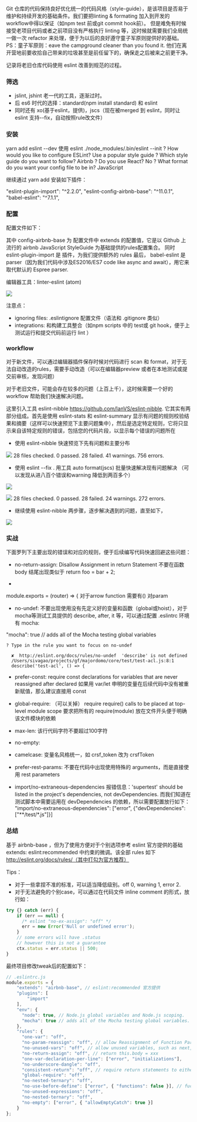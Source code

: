 Git 仓库的代码保持良好优化统一的代码风格（style-guide），是该项目是否易于维护和持续开发的基础条件。我们要把linting & formating 加入到开发的workflow中得以保证（如npm test 前或git commit hook前）。
但是难免有时候接受老项目代码或者之前项目没有严格执行 linting 等，这时候就需要我们全局统一做一次 refactor 来处理，便于为以后的良好遵守童子军原则提供好的基础。
PS：童子军原则：eave the campground cleaner than you found it. 他们在离开营地前要收拾自己带来的垃圾甚至是前任留下的，确保走之后被来之前更干净。


记录将老旧仓库代码使用 eslint 改善到规范的过程。

### 筛选

- jslint, jshint 老一代的工具，逐渐过时。
- 后 es6 时代的选择：standard(npm install standard) 和 eslint
- 同时还有 xo(基于eslint，提供)，jscs（现在被merged 到 eslint，同时让 eslint 支持--fix，自动按照rule改文件）

### 安装
yarn add eslint --dev
使用 eslint
./node_modules/.bin/eslint --init
? How would you like to configure ESLint? Use a popular style guide
? Which style guide do you want to follow? Airbnb
? Do you use React? No
? What format do you want your config file to be in? JavaScript

继续通过 yarn add 安装如下插件：

"eslint-plugin-import": "^2.2.0",
"eslint-config-airbnb-base": "^11.0.1",
"babel-eslint": "^7.1.1",

### 配置

配置文件如下：

其中 config-airbnb-base 为 配置文件中 extends 的配置值，它是以 Github 上流行的 airbnb JavaScript StyleGuide 为基础提供的rules配置集合。
同时 eslint-plugin-import 是 插件，为我们提供额外的 rules 
最后， babel-eslint 是 parser（因为我们代码中涉及ES2016/ES7 code like async and await），用它来取代默认的 Espree parser.


编辑器工具：linter-eslint (atom)

![](media/14846589219168.jpg)


注意点：

- ignoring files: .eslintignore 配置文件（语法和 .gitignore 类似）
- integrations: 和构建工具整合（如npm scripts 中的 test或 git hook，便于上测试运行和提交代码前运行 lint ）

### workflow

对于新文件，可以通过编辑器插件保存时候对代码进行 scan 和 format，对于无法自动改造的rules，需要手动改造（可以在编辑器preview 或者在本地测试或提交前审核，发现问题）

对于老旧文件，可能会存在较多的问题（上百上千），这时候需要一个好的workflow 帮助我们快速解决问题。

这里引入工具 eslint-nibble https://github.com/IanVS/eslint-nibble. 它其实有两部分组成。首先是使用 eslint-stats 和 eslint-summary 显示有问题的规则校验结果和摘要（这样可以快速预览下主要问题集中），然后是选定特定规则，它将只显示来自该特定规则的错误，包括您的代码片段，以显示每个错误的问题所在


- 使用 eslint-nibble 快速预览下先有问题和主要分布


![](media/14846525018592.jpg)
28 files checked.  0 passed.  28 failed.  41 warnings.  756 errors.



- 使用 eslint --fix . 用工具 auto format(jscs) 批量快速解决现有问题解决 （可以发现从进八百个错误和warning 降低到两百多个）

![](media/14846525311092.jpg)



![](media/14846525923851.jpg)
28 files checked.  0 passed.  28 failed.  24 warnings.  272 errors.

- 继续使用 eslint-nibble 两步骤，逐步解决遇到的问题，直至如下，

![](media/14846583335662.jpg)


### 实战

下面罗列下主要出现的错误和对应的规则，便于后续编写代码快速回避这些问题：

- no-return-assign: Disallow Assignment in return Statement
不要在函数 body 结尾出现类似于 return foo = bar + 2;

- 
module.exports = (router) => { 对于arrow function 需要有() 对param

- no-undef: 
不要出现使用没有先定义好的变量和函数（global或hoist），对于mocha等测试工具提供的 describe, after, it 等，可以通过配置 .eslintrc 环境有 mocha:

"mocha": true // adds all of the Mocha testing global variables

```shell
? Type in the rule you want to focus on no-undef

  ✘  http://eslint.org/docs/rules/no-undef  'describe' is not defined
  /Users/sivagao/projects/gf/majordomo/core/test/test-acl.js:8:1
  describe('test-acl', () => {
```

- prefer-const:  require const declarations for variables that are never reassigned after declared
如果用 var/let 申明的变量在后续代码中没有被重新赋值，那么建议直接用 const

- global-require: （可以关掉）
require require() calls to be placed at top-level module scope
要求把所有的 require(module) 放在文件开头便于明确该文件模块的依赖

- max-len: 
该行代码字符不要超过100字符

- no-empty: 

- camelcase:
变量名风格统一，如 crsf_token 改为 crsfToken

- prefer-rest-params:
不要在代码中出现使用特殊的 arguments，而是直接使用 rest parameters 

- import/no-extraneous-dependencies
报错信息：'supertest' should be listed in the project's dependencies, not devDependencies. 而我们知道在测试脚本中需要运用在 devDependencies 的依赖，所以需要配置放行如下： 
"import/no-extraneous-dependencies": ["error", {"devDependencies": ["**/test/*.js"]}]


### 总结

基于 airbnb-base ，但为了使用方便对于个别选项参考 eslint 官方提供的基础 extends: eslint:recommended 中约束的微调。该全部 rules 如下 http://eslint.org/docs/rules/（其中打勾为官方推荐）

Tips：

- 对于一些拿捏不准的标准，可以适当降低级别。off 0, warning 1, error 2.
- 对于无法避免的个别case，可以通过在代码文件 inline comment 的形式，放行如：

```js
try {} catch (err) {
    if (err == null) {
      /* eslint "no-ex-assign": "off" */
      err = new Error('Null or undefined error');
    }
    // some errors will have .status
    // however this is not a guarantee
    ctx.status = err.status || 500;
}
```

最终项目修改tweak后的配置如下：

```javascript
// .eslintrc.js
module.exports = {
    "extends": "airbnb-base", // eslint:recommended 官方提供
    "plugins": [
        "import"
    ],
    "env": {
      "node": true, // Node.js global variables and Node.js scoping.
      "mocha": true // adds all of the Mocha testing global variables.
    },
    "rules": {
      "one-var": "off",
      "no-param-reassign": "off", // allow Reassignment of Function Parameters
      "no-unused-vars": "off", // allow unused variables, such as next, err in cb
      "no-return-assign": "off", // return this.body = xxx
      "one-var-declaration-per-line": ["error", "initializations"],
      "no-underscore-dangle": "off",
      "consistent-return": "off", // require return statements to either always or never specify values
      "global-require": "off",
      "no-nested-ternary": "off",
      "no-use-before-define": ["error", { "functions": false }], // fucntion call be use first define later(hoist)
      "no-unused-expressions": "off",
      "no-nested-ternary": "off",
      "no-empty": ["error", { "allowEmptyCatch": true }]
    }
};

```




